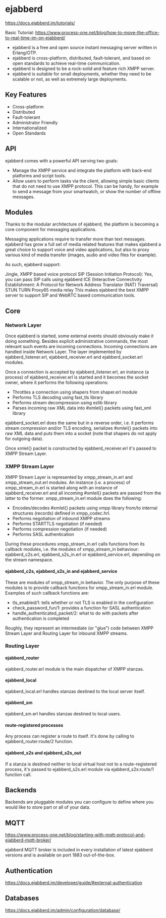 # ejabberd

<https://docs.ejabberd.im/tutorials/>

Basic Tutorial: <https://www.process-one.net/blog/how-to-move-the-office-to-real-time-im-on-ejabberd/>

- ejabberd is a free and open source instant messaging server written in Erlang/OTP.
- ejabberd is cross-platform, distributed, fault-tolerant, and based on open standards to achieve real-time communication.
- ejabberd is designed to be a rock-solid and feature rich XMPP server.
- ejabberd is suitable for small deployments, whether they need to be scalable or not, as well as extremely large deployments.

## Key Features

- Cross-platform
- Distributed
- Fault-tolerant
- Administrator Friendly
- Internationalized
- Open Standards

## API

ejabberd comes with a powerful API serving two goals:

- Manage the XMPP service and integrate the platform with back-end platforms and script tools.
- Allow users to perform tasks via the client, allowing simple basic clients that do not need to use XMPP protocol. This can be handy, for example to send a message from your smartwatch, or show the number of offline messages.

## Modules

Thanks to the modular architecture of ejabberd, the platform is becoming a core component for messaging applications.

Messaging applications require to transfer more than text messages. ejabberd has grow a full set of media related features that makes ejabberd a great choice to support voice and video applications, but also to proxy various kind of media transfer (images, audio and video files for example).

As such, ejabberd support:

Jingle, XMPP based voice protocol
SIP (Session Initiation Protocol): Yes, you can pass SIP calls using ejabberd
ICE (Interactive Connectivity Establishment: A Protocol for Network Address Translator (NAT) Traversal)
STUN
TURN
Proxy65 media relay
This makes ejabberd the best XMPP server to support SIP and WebRTC based communication tools.

## Core

### Network Layer

Once ejabberd is started, some external events should obviously make it doing something. Besides explicit administrative commands, the most relevant such events are incoming connections. Incoming connections are handled inside Network Layer. The layer implemented by ejabberd_listener.erl, ejabberd_receiver.erl and ejabberd_socket.erl modules.

Once a connection is accepted by ejabberd_listener.erl, an instance (a process) of ejabberd_receiver.erl is started and it becomes the socket owner, where it performs the following operations:

- Throttles a connection using shapers from shaper.erl module
- Performs TLS decoding using fast_tls library
- Performs stream decompression using ezlib library
- Parses incoming raw XML data into #xmlel{} packets using fast_xml library

ejabberd_socket.erl does the same but in a reverse order, i.e. it performs stream compression and/or TLS encoding, serializes #xmlel{} packets into raw XML data and puts them into a socket (note that shapers do not apply for outgoing data).

Once xmlel{} packet is constructed by ejabberd_receiver.erl it's passed to XMPP Stream Layer.

### XMPP Stream Layer

XMPP Stream Layer is represented by xmpp_stream_in.erl and xmpp_stream_out.erl modules. An instance (i.e. a process) of xmpp_stream_in.erl is started along with an instance of ejabberd_receiver.erl and all incoming #xmlel{} packets are passed from the latter to the former. xmpp_stream_in.erl module does the following:

- Encodes/decodes #xmlel{} packets using xmpp library from/to internal structures (records) defined in xmpp_codec.hrl.
- Performs negotiation of inbound XMPP streams
- Performs STARTTLS negotiation (if needed)
- Performs compression negotiation (if needed)
- Performs SASL authentication

During these procedures xmpp_stream_in.erl calls functions from its callback modules, i.e. the modules of xmpp_stream_in behaviour: ejabberd_c2s.erl, ejabberd_s2s_in.erl or ejabberd_service.erl, depending on the stream namespace.

#### ejabberd_c2s, ejabberd_s2s_in and ejabberd_service

These are modules of xmpp_stream_in behavior. The only purpose of these modules is to provide callback functions for xmpp_stream_in.erl module. Examples of such callback functions are:

- tls_enabled/1: tells whether or not TLS is enabled in the configuration
- check_password_fun/1: provides a function for SASL authentication
- handle_authenticated_packet/2: what to do with packets after authentication is completed

Roughly, they represent an intermediate (or "glue") code between XMPP Stream Layer and Routing Layer for inbound XMPP streams.

### Routing Layer

#### ejabberd_router

ejabberd_router.erl module is the main dispatcher of XMPP stanzas.

#### ejabberd_local

ejabberd_local.erl handles stanzas destined to the local server itself.

#### ejabberd_sm

ejabberd_sm.erl handles stanzas destined to local users.

#### route-registered processes

Any process can register a route to itself. It's done by calling to ejabberd_router:route/2 function.

#### ejabberd_s2s and ejabberd_s2s_out

If a stanza is destined neither to local virtual host not to a route-registered process, it's passed to ejabberd_s2s.erl module via ejabberd_s2s:route/1 function call.

## Backends

Backends are pluggable modules you can configure to define where you would like to store part or all of your data.

## MQTT

<https://www.process-one.net/blog/starting-with-mqtt-protocol-and-ejabberd-mqtt-broker/>

ejabberd MQTT broker is included in every installation of latest ejabberd versions and is available on port 1883 out-of-the-box.

## Authentication

<https://docs.ejabberd.im/developer/guide/#external-authentication>

## Databases

<https://docs.ejabberd.im/admin/configuration/database/>
